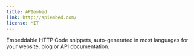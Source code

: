 ```yaml
---
title: APIembed
link: http://apiembed.com/
license: MIT
---
```


Embeddable HTTP Code snippets, auto-generated in most languages for your website, blog or API documentation.
